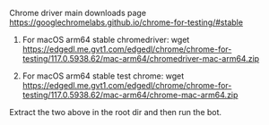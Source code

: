 Chrome driver main downloads page https://googlechromelabs.github.io/chrome-for-testing/#stable

1. For macOS arm64 stable chromedriver: 
wget https://edgedl.me.gvt1.com/edgedl/chrome/chrome-for-testing/117.0.5938.62/mac-arm64/chromedriver-mac-arm64.zip

2. For macOS arm64 stable test chrome: 
wget https://edgedl.me.gvt1.com/edgedl/chrome/chrome-for-testing/117.0.5938.62/mac-arm64/chrome-mac-arm64.zip

Extract the two above in the root dir and then run the bot. 